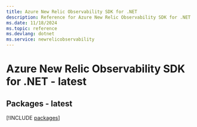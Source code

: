 ```yaml
---
title: Azure New Relic Observability SDK for .NET
description: Reference for Azure New Relic Observability SDK for .NET
ms.date: 11/18/2024
ms.topic: reference
ms.devlang: dotnet
ms.service: newrelicobservability
---
```

# Azure New Relic Observability SDK for .NET - latest
## Packages - latest
[!INCLUDE [packages](new-relic-observability-index.md)]